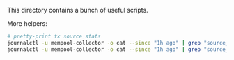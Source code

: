 This directory contains a bunch of useful scripts.

More helpers:

```bash
# pretty-print tx source stats
journalctl -u mempool-collector -o cat --since "1h ago" | grep "source_stats_all" | awk '{ $1=""; $2=""; $3=""; print $0}' | jq
journalctl -u mempool-collector -o cat --since "1h ago" | grep "source_stats_first" | awk '{ $1=""; $2=""; $3=""; print $0}' | jq
```